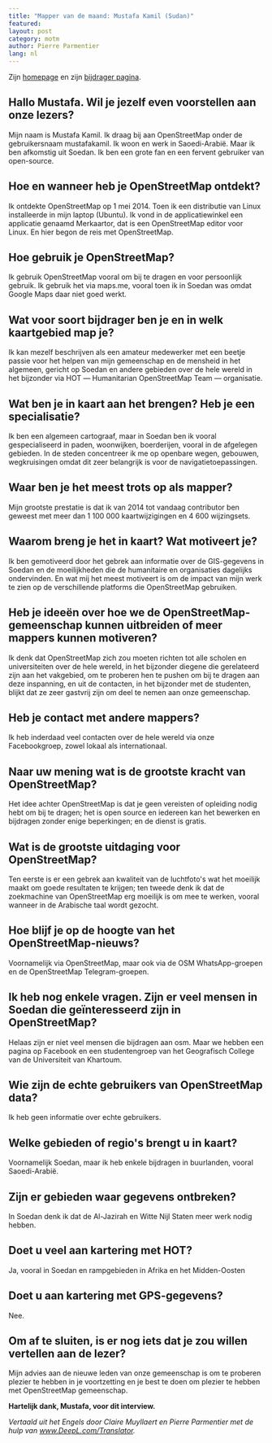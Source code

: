 ```yaml
---
title: "Mapper van de maand: Mustafa Kamil (Sudan)"
featured:
layout: post
category: motm
author: Pierre Parmentier
lang: nl
---
```

Zijn [homepage](https://www.openstreetmap.org/user/mustafakamil) en zijn [bijdrager pagina](https://hdyc.neis-one.org/?mustafakamil).


## Hallo Mustafa. Wil je jezelf even voorstellen aan onze lezers?

Mijn naam is Mustafa Kamil. Ik draag bij aan OpenStreetMap onder de gebruikersnaam mustafakamil. Ik woon en werk in Saoedi-Arabië. Maar ik ben afkomstig uit Soedan. 
Ik ben een grote fan en een fervent gebruiker van open-source.

## Hoe en wanneer heb je OpenStreetMap ontdekt?

Ik ontdekte OpenStreetMap op 1 mei 2014. Toen ik een distributie van Linux installeerde in mijn laptop (Ubuntu). Ik vond in de applicatiewinkel een applicatie genaamd Merkaartor, dat is een OpenStreetMap editor voor Linux. En hier begon de reis met OpenStreetMap.

## Hoe gebruik je OpenStreetMap?

Ik gebruik OpenStreetMap vooral om bij te dragen en voor persoonlijk gebruik. Ik gebruik het via maps.me, vooral toen ik in Soedan was omdat Google Maps daar niet goed werkt.

## Wat voor soort bijdrager ben je en in welk kaartgebied map je?

Ik kan mezelf beschrijven als een amateur medewerker met een beetje passie voor het helpen van mijn gemeenschap en de mensheid in het algemeen, gericht op Soedan en andere gebieden over de hele wereld in het bijzonder via HOT ― Humanitarian OpenStreetMap Team ― organisatie.

## Wat ben je in kaart aan het brengen? Heb je een specialisatie?

Ik ben een algemeen cartograaf, maar in Soedan ben ik vooral gespecialiseerd in paden, woonwijken, boerderijen, vooral in de afgelegen gebieden. In de steden concentreer ik me op openbare wegen, gebouwen, wegkruisingen omdat dit zeer belangrijk is voor de navigatietoepassingen.

## Waar ben je het meest trots op als mapper?

Mijn grootste prestatie is dat ik van 2014 tot vandaag contributor ben geweest met meer dan 1&nbsp;100&nbsp;000 kaartwijzigingen en 4&nbsp;600 wijzingsets.

## Waarom breng je het in kaart? Wat motiveert je?

Ik ben gemotiveerd door het gebrek aan informatie over de GIS-gegevens in Soedan en de moeilijkheden die de humanitaire en organisaties dagelijks ondervinden. En wat mij het meest motiveert is om de impact van mijn werk te zien op de verschillende platforms die OpenStreetMap gebruiken.

## Heb je ideeën over hoe we de OpenStreetMap-gemeenschap kunnen uitbreiden of meer mappers kunnen motiveren?

Ik denk dat OpenStreetMap zich zou moeten richten tot alle scholen en universiteiten over de hele wereld, in het bijzonder diegene die gerelateerd zijn aan het vakgebied, om te proberen hen te pushen om bij te dragen aan deze inspanning, en uit de contacten, in het bijzonder met de studenten, blijkt dat ze zeer gastvrij zijn om deel te nemen aan onze gemeenschap.

## Heb je contact met andere mappers?

Ik heb inderdaad veel contacten over de hele wereld via onze Facebookgroep, zowel lokaal als internationaal.

## Naar uw mening wat is de grootste kracht van OpenStreetMap?

Het idee achter OpenStreetMap is dat je geen vereisten of opleiding nodig hebt om bij te dragen; het is open source en iedereen kan het bewerken en bijdragen zonder enige beperkingen; en de dienst is gratis.

## Wat is de grootste uitdaging voor OpenStreetMap?

Ten eerste is er een gebrek aan kwaliteit van de luchtfoto's wat het moeilijk maakt om goede resultaten te krijgen; ten tweede denk ik dat de zoekmachine van OpenStreetMap erg moeilijk is om mee te werken, vooral wanneer in de Arabische taal wordt gezocht.

## Hoe blijf je op de hoogte van het OpenStreetMap-nieuws?

Voornamelijk via OpenStreetMap, maar ook via de OSM WhatsApp-groepen en de OpenStreetMap Telegram-groepen. 

## Ik heb nog enkele vragen. Zijn er veel mensen in Soedan die geïnteresseerd zijn in OpenStreetMap?
 
Helaas zijn er niet veel mensen die bijdragen aan osm. Maar we hebben een pagina op Facebook en een studentengroep van het Geografisch College van de Universiteit van Khartoum.

## Wie zijn de echte gebruikers van OpenStreetMap data?

Ik heb geen informatie over echte gebruikers.

##  Welke gebieden of regio's brengt u in kaart?

Voornamelijk Soedan, maar ik heb enkele bijdragen in buurlanden, vooral Saoedi-Arabië.

## Zijn er gebieden waar gegevens ontbreken?

In Soedan denk ik dat de Al-Jazirah en Witte Nijl Staten meer werk nodig hebben.

## Doet u veel aan kartering met HOT?

Ja, vooral in Soedan en rampgebieden in Afrika en het Midden-Oosten

## Doet u aan kartering met GPS-gegevens?
Nee.

## Om af te sluiten, is er nog iets dat je zou willen vertellen aan de lezer?

Mijn advies aan de nieuwe leden van onze gemeenschap is om te proberen plezier te hebben in je voortzetting en je best te doen om plezier te hebben met OpenStreetMap gemeenschap.

**Hartelijk dank, Mustafa, voor dit interview.**

*Vertaald uit het Engels door Claire Muyllaert en Pierre Parmentier met de hulp van www.DeepL.com/Translator.*